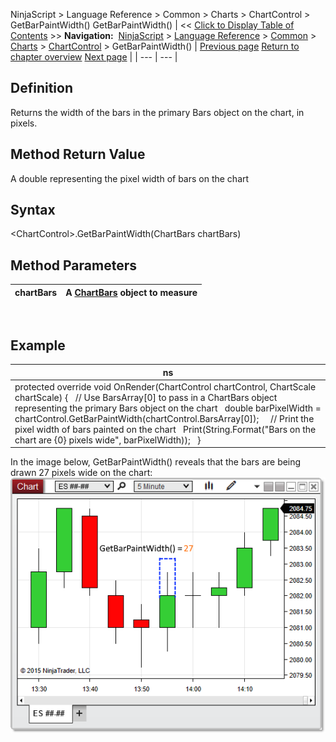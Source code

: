 ﻿
NinjaScript \> Language Reference \> Common \> Charts \> ChartControl \> GetBarPaintWidth()
GetBarPaintWidth()
| \<\< [Click to Display Table of Contents](chartcontrol_getbarpaintwidth.md) \>\> **Navigation:**     [NinjaScript](ninjascript.md) \> [Language Reference](language_reference_wip.md) \> [Common](common.md) \> [Charts](chart.md) \> [ChartControl](chartcontrol.md) \> GetBarPaintWidth() | [Previous page](firsttimepainted.md) [Return to chapter overview](chartcontrol.md) [Next page](getslotindexbytime.md) |
| --- | --- |
## Definition
Returns the width of the bars in the primary Bars object on the chart, in pixels.
 
## Method Return Value
A double representing the pixel width of bars on the chart
 
## Syntax
\<ChartControl\>.GetBarPaintWidth(ChartBars chartBars)
 
## 
## Method Parameters
| chartBars | A [ChartBars](chartbars.md) object to measure |
| --- | --- |
 
## 
## Example
| ns |
| --- |
| protected override void OnRender(ChartControl chartControl, ChartScale chartScale) {    // Use BarsArray\[0] to pass in a ChartBars object representing the primary Bars object on the chart    double barPixelWidth \= chartControl.GetBarPaintWidth(chartControl.BarsArray\[0]);      // Print the pixel width of bars painted on the chart    Print(String.Format("Bars on the chart are {0} pixels wide", barPixelWidth));    } |

In the image below, GetBarPaintWidth() reveals that the bars are being drawn 27 pixels wide on the chart:
 
![ChartControl_GetBarPaintWidth](chartcontrol_getbarpaintwidth.png)

